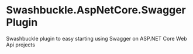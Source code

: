# Swashbuckle.AspNetCore.SwaggerPlugin
Swashbuckle plugin to easy starting using Swagger on ASP.NET Core Web Api projects
